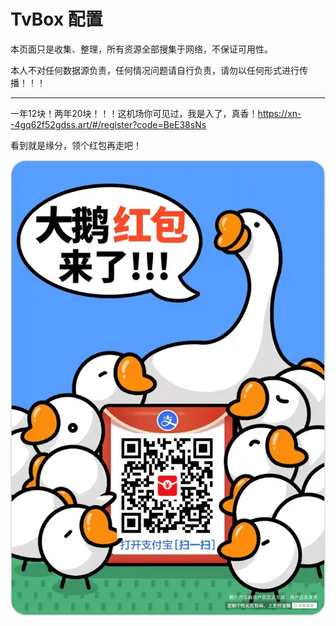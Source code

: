 # TvBox 配置

本页面只是收集、整理，所有资源全部搜集于网络，不保证可用性。

本人不对任何数据源负责，任何情况问题请自行负责，请勿以任何形式进行传播！！！

------

一年12块！两年20块！！！这机场你可见过，我是入了，真香！https://xn--4gq62f52gdss.art/#/register?code=BeE38sNs

看到就是缘分，领个红包再走吧！

![支付宝红包](./支付宝红包.jpg)

